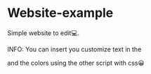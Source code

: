 # Website-example
Simple website to edit💻.

INFO: You can insert you customize text in the <p> and the colors using the other script with css😀
